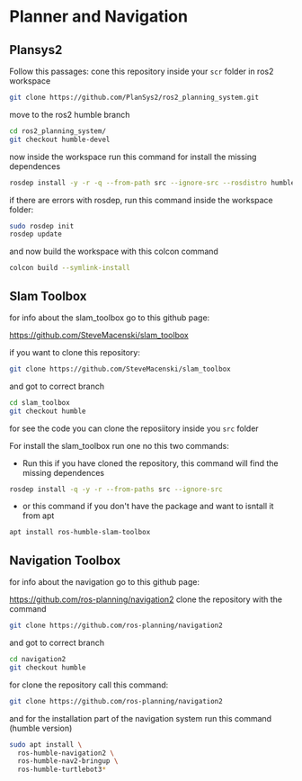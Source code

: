 # Planner and Navigation

## Plansys2 

Follow this passages:
cone this repository inside your  `scr` folder in ros2 workspace

 ```bash
 git clone https://github.com/PlanSys2/ros2_planning_system.git
 ```
 
 move to the ros2 humble branch 
 
 ```bash
 cd ros2_planning_system/ 
 git checkout humble-devel 
 ```
 
 now inside the workspace run this command for install the missing dependences
 ```bash
 rosdep install -y -r -q --from-path src --ignore-src --rosdistro humble
 ```
 
 if there are errors with rosdep, run this command inside the workspace folder:
 ```bash
 sudo rosdep init
 rosdep update	
 ```
 and now build the workspace with this colcon command
 ```bash
 colcon build --symlink-install
 ```

## Slam Toolbox

for info about the slam_toolbox go to this github page:

https://github.com/SteveMacenski/slam_toolbox

if you want to clone this repository:
```bash
git clone https://github.com/SteveMacenski/slam_toolbox
```
and got to correct branch 
```bash
cd slam_toolbox
git checkout humble
```

for see the code you can clone the reposiitory inside you `src` folder

For install the slam_toolbox run one no this two commands:
- Run this if you have cloned the repository, this command will find the missing dependences
```bash
rosdep install -q -y -r --from-paths src --ignore-src
```
- or this command if you don't have the package and want to isntall it from apt
```bash
apt install ros-humble-slam-toolbox
```

## Navigation Toolbox

for info about the navigation go to this github page:

https://github.com/ros-planning/navigation2
clone the repository with the command
```bash
git clone https://github.com/ros-planning/navigation2
```
and got to correct branch 
```bash
cd navigation2
git checkout humble
```
for clone the repository call this command:

``` bash
git clone https://github.com/ros-planning/navigation2
``` 

and for the installation part of the navigation system run this command (humble version)
``` bash
sudo apt install \
  ros-humble-navigation2 \
  ros-humble-nav2-bringup \
  ros-humble-turtlebot3*
```








